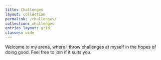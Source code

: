 ```yaml
---
title: Challenges
layout: collection
permalink: /challenges/
collection: challenges
entries_layout: grid
classes: wide
---
```


Welcome to my arena, where I throw challenges at myself in the hopes of doing good. Feel free to join if it suits you.